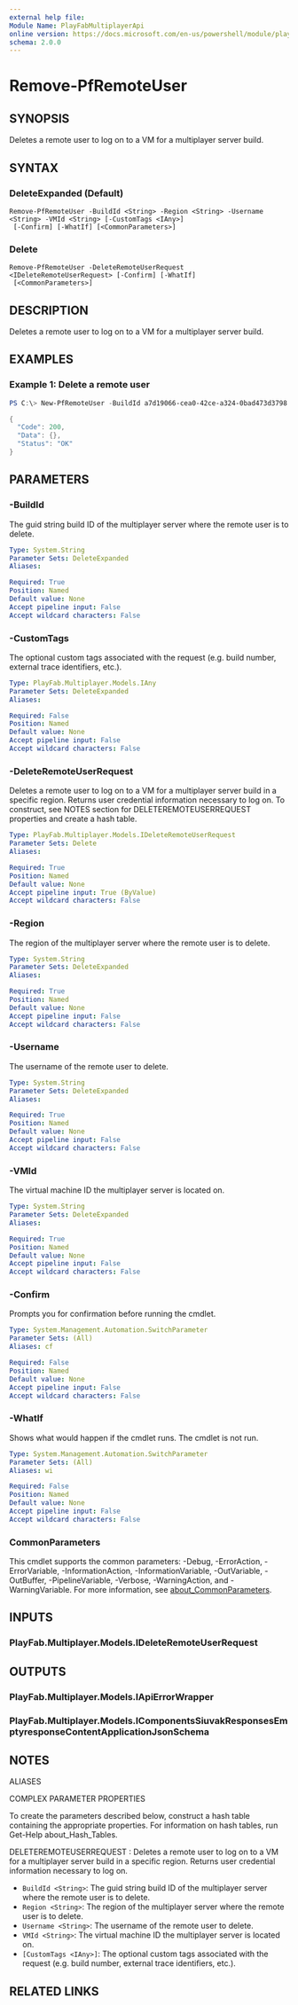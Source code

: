 ```yaml
---
external help file:
Module Name: PlayFabMultiplayerApi
online version: https://docs.microsoft.com/en-us/powershell/module/playfabmultiplayerapi/remove-pfremoteuser
schema: 2.0.0
---
```


# Remove-PfRemoteUser

## SYNOPSIS
Deletes a remote user to log on to a VM for a multiplayer server build.

## SYNTAX

### DeleteExpanded (Default)
```
Remove-PfRemoteUser -BuildId <String> -Region <String> -Username <String> -VMId <String> [-CustomTags <IAny>]
 [-Confirm] [-WhatIf] [<CommonParameters>]
```

### Delete
```
Remove-PfRemoteUser -DeleteRemoteUserRequest <IDeleteRemoteUserRequest> [-Confirm] [-WhatIf]
 [<CommonParameters>]
```

## DESCRIPTION
Deletes a remote user to log on to a VM for a multiplayer server build.

## EXAMPLES

### Example 1: Delete a remote user
```powershell
PS C:\> New-PfRemoteUser -BuildId a7d19066-cea0-42ce-a324-0bad473d3798 -Region AustraliaEast -Username example -VMId xcloudeau4u4yyxj4xymu:AustraliaEast:1E03_d63a680f-7513-4220-a4b9-5d47e26abd35:tvmps_2d52b58380bc02b08d3509ef77c241cff3b41063a8f8052028ac6df1ad2cc271_d | ConvertTo-Json -depth 5

{
  "Code": 200,
  "Data": {},
  "Status": "OK"
}
```



## PARAMETERS

### -BuildId
The guid string build ID of the multiplayer server where the remote user is to delete.

```yaml
Type: System.String
Parameter Sets: DeleteExpanded
Aliases:

Required: True
Position: Named
Default value: None
Accept pipeline input: False
Accept wildcard characters: False
```

### -CustomTags
The optional custom tags associated with the request (e.g.
build number, external trace identifiers, etc.).

```yaml
Type: PlayFab.Multiplayer.Models.IAny
Parameter Sets: DeleteExpanded
Aliases:

Required: False
Position: Named
Default value: None
Accept pipeline input: False
Accept wildcard characters: False
```

### -DeleteRemoteUserRequest
Deletes a remote user to log on to a VM for a multiplayer server build in a specific region.
Returns user credential information necessary to log on.
To construct, see NOTES section for DELETEREMOTEUSERREQUEST properties and create a hash table.

```yaml
Type: PlayFab.Multiplayer.Models.IDeleteRemoteUserRequest
Parameter Sets: Delete
Aliases:

Required: True
Position: Named
Default value: None
Accept pipeline input: True (ByValue)
Accept wildcard characters: False
```

### -Region
The region of the multiplayer server where the remote user is to delete.

```yaml
Type: System.String
Parameter Sets: DeleteExpanded
Aliases:

Required: True
Position: Named
Default value: None
Accept pipeline input: False
Accept wildcard characters: False
```

### -Username
The username of the remote user to delete.

```yaml
Type: System.String
Parameter Sets: DeleteExpanded
Aliases:

Required: True
Position: Named
Default value: None
Accept pipeline input: False
Accept wildcard characters: False
```

### -VMId
The virtual machine ID the multiplayer server is located on.

```yaml
Type: System.String
Parameter Sets: DeleteExpanded
Aliases:

Required: True
Position: Named
Default value: None
Accept pipeline input: False
Accept wildcard characters: False
```

### -Confirm
Prompts you for confirmation before running the cmdlet.

```yaml
Type: System.Management.Automation.SwitchParameter
Parameter Sets: (All)
Aliases: cf

Required: False
Position: Named
Default value: None
Accept pipeline input: False
Accept wildcard characters: False
```

### -WhatIf
Shows what would happen if the cmdlet runs.
The cmdlet is not run.

```yaml
Type: System.Management.Automation.SwitchParameter
Parameter Sets: (All)
Aliases: wi

Required: False
Position: Named
Default value: None
Accept pipeline input: False
Accept wildcard characters: False
```

### CommonParameters
This cmdlet supports the common parameters: -Debug, -ErrorAction, -ErrorVariable, -InformationAction, -InformationVariable, -OutVariable, -OutBuffer, -PipelineVariable, -Verbose, -WarningAction, and -WarningVariable. For more information, see [about_CommonParameters](http://go.microsoft.com/fwlink/?LinkID=113216).

## INPUTS

### PlayFab.Multiplayer.Models.IDeleteRemoteUserRequest

## OUTPUTS

### PlayFab.Multiplayer.Models.IApiErrorWrapper

### PlayFab.Multiplayer.Models.IComponentsSiuvakResponsesEmptyresponseContentApplicationJsonSchema

## NOTES

ALIASES

COMPLEX PARAMETER PROPERTIES

To create the parameters described below, construct a hash table containing the appropriate properties. For information on hash tables, run Get-Help about_Hash_Tables.


DELETEREMOTEUSERREQUEST <IDeleteRemoteUserRequest>: Deletes a remote user to log on to a VM for a multiplayer server build in a specific region. Returns user credential information necessary to log on.
  - `BuildId <String>`: The guid string build ID of the multiplayer server where the remote user is to delete.
  - `Region <String>`: The region of the multiplayer server where the remote user is to delete.
  - `Username <String>`: The username of the remote user to delete.
  - `VMId <String>`: The virtual machine ID the multiplayer server is located on.
  - `[CustomTags <IAny>]`: The optional custom tags associated with the request (e.g. build number, external trace identifiers, etc.).

## RELATED LINKS

